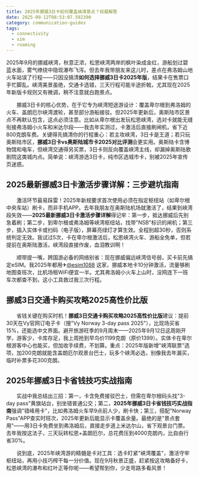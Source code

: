 ```yaml
---
title: 2025年挪威3日卡如何覆盖峡湾景点？权威解答
date: 2025-09-12T08:53:07.592390
category: communication-guides
tags:
  - connectivity
  - sim
  - roaming
---
```


2025年9月的挪威峡湾，秋意正浓，松恩峡湾两岸的枫叶染成金红，游船划过碧蓝水面，雾气缭绕中隐现瀑布飞泻。但去年我带朋友来这儿时，差点在弗洛姆山地火车站误了行程——只因没搞清**如何选择挪威3日卡2025年版**，结果卡在售票口手忙脚乱。峡湾美景虽绝，交通卡选错，三天行程可能半途折戟，尤其现在2025年新版卡规则又有微调，稍不注意就白跑景点。

　　挪威3日卡的核心优势，在于它专为峡湾短途游设计：覆盖卑尔根到弗洛姆的火车、盖朗厄尔峡湾渡轮，甚至部分游船接驳。但2025年更新后，奥斯陆市区景点不再默认包含，这点必须注意。比如从卑尔根出发玩松恩峡湾，选对卡就能无缝衔接弗洛姆小火车和米达尔段——我去年实测过，卡激活后直接刷闸机，省下近800克朗车费。关键得先搞清你的行程重心：若主攻峡湾，3日卡是王道；若只玩奥斯陆市区，**挪威3日卡vs奥斯陆城市卡2025对比评测**会更实用。奥斯陆卡含博物馆和电车，但峡湾交通得另买票，3日卡则反向覆盖峡湾主线，却漏掉奥斯陆歌剧院这类城内点。简单说：峡湾游选3日卡，纯市区选城市卡，别被2025年宣传页迷惑。

## 2025最新挪威3日卡激活步骤详解：三步避坑指南

　　激活环节最易踩雷！2025年新规要求首次使用必须在指定枢纽站（如卑尔根中央车站）刷卡，而非手机APP。去年我朋友在奥斯陆机场就激活了，结果到峡湾段失效——**2025最新挪威3日卡激活步骤详解**得记牢：第一步，抵达挪威后先别急着刷；第二步，到卑尔根或弗洛姆等峡湾枢纽站，找带"NSB"标识的闸机；第三步，插入实体卡或扫码（电子版），屏幕亮绿灯才算生效。全程别超30秒，否则系统判定无效。我试过5次，卡在卑尔根激活后，松恩峡湾火车、游船全免单，但若提前在奥斯陆激活，峡湾段直接作废，血泪教训啊！

　　顺带提一嘴，跨国游必备的网络别省：现在挪威偏远峡湾信号弱，买卡前先搞定eSIM。我2025年都用✈[@esim1088](https://t.me/s/esim1088) 这家，挪威本地卡10分钟激活，流量够刷地图查班次，比机场租WiFi便宜一半。尤其弗洛姆小火车上山时，没网连下一班车次都查不到，这小工具救过我三次行程。

## 挪威3日交通卡购买攻略2025高性价比版

　　省钱关键在购买时机！**挪威3日交通卡购买攻略2025高性价比版**建议：提前30天在Vy官网订电子卡（搜"Vy Norway 3-day pass 2025"），比现场买省15%，还能选中文界面。避开旅游旺季的9月周末——2025年9月12日这周刚开学，游客少，卡库存足，我上周抢到早鸟价1199克朗（原价1399）。实体卡在卑尔根游客中心也能买，但加收手续费，不划算。重点：2025年版新增"峡湾联票"选项，加200克朗就能含盖朗厄尔观景台巴士，玩多个峡湾必选，别像我去年漏买，临时补票多花300克朗。

## 2025年挪威3日卡省钱技巧实战指南

　　实战中我总结出三招：第一，卡含免费接驳巴士，但需在卑尔根码头找"3-day pass"黄旗站台，别坐错普通公交；第二，**2025年挪威3日卡省钱技巧实战指南**强调"错峰用卡"，比如弗洛姆火车早9点前人少，刷卡快；第三，搭配"Norway Pass"APP查实时班次，2025年更新后能显示卡覆盖余量。最绝的是"景点套用"——用3日卡免费坐到弗洛姆后，直接走步道上米达尔山，省下观景台门票。去年我按这法子，三天玩转松恩+盖朗厄尔，总花费压到4000克朗内，比自由行省30%。

　　说到底，2025年峡湾游的精髓是卡对工具：选卡盯紧"峡湾覆盖"，激活守牢枢纽站，再用小技巧榨干每一分价值。现在9月秋景正盛，赶紧按这攻略备好卡，松恩峡湾的瀑布和红叶正等你呢——希望帮到你，少走弯路多看风景！